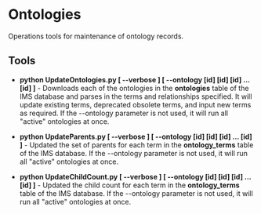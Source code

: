 # Ontologies
Operations tools for maintenance of ontology records.

## Tools
+ **python UpdateOntologies.py [ --verbose ] [ --ontology [id] [id] [id] ... [id] ]** - Downloads each of the ontologies in the **ontologies** table of the IMS database and parses in the terms and relationships specified. It will update existing terms, deprecated obsolete terms, and input new terms as required. If the --ontology parameter is not used, it will run all "active" ontologies at once.

+ **python UpdateParents.py [ --verbose ] [ --ontology [id] [id] [id] ... [id] ]** - Updated the set of parents for each term in the **ontology_terms** table of the IMS database. If the --ontology parameter is not used, it will run all "active" ontologies at once.

+ **python UpdateChildCount.py [ --verbose ] [ --ontology [id] [id] [id] ... [id] ]** - Updated the child count for each term in the **ontology_terms** table of the IMS database. If the --ontology parameter is not used, it will run all "active" ontologies at once.
